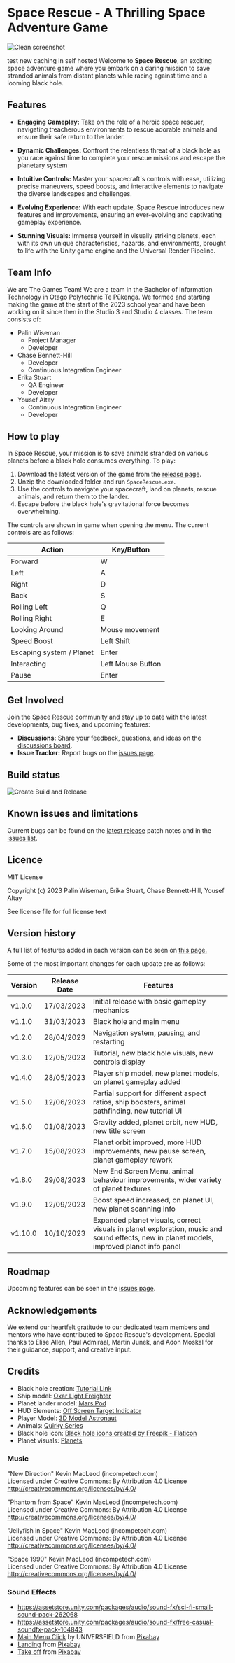 # Space Rescue - A Thrilling Space Adventure Game


![Clean screenshot](https://github.com/BIT-Studio-3/Space-Rescue/assets/104882337/bf3c350a-64be-41ba-9067-b7cd31710454)

test new caching in self hosted
Welcome to **Space Rescue**, an exciting space adventure game where you embark on a daring mission to save stranded animals from distant planets while racing against time and a looming black hole.

## Features

- **Engaging Gameplay:** Take on the role of a heroic space rescuer, navigating treacherous environments to rescue adorable animals and ensure their safe return to the lander.

- **Dynamic Challenges:** Confront the relentless threat of a black hole as you race against time to complete your rescue missions and escape the planetary system

- **Intuitive Controls:** Master your spacecraft's controls with ease, utilizing precise maneuvers, speed boosts, and interactive elements to navigate the diverse landscapes and challenges.

- **Evolving Experience:** With each update, Space Rescue introduces new features and improvements, ensuring an ever-evolving and captivating gameplay experience.

- **Stunning Visuals:** Immerse yourself in visually striking planets, each with its own unique characteristics, hazards, and environments, brought to life with the Unity game engine and the Universal Render Pipeline.


## Team Info

We are The Games Team! We are a team in the Bachelor of Information Technology in Otago Polytechnic Te Pūkenga. We formed and starting making the game at the start of the 2023 school year and have been working on it since then in the Studio 3 and Studio 4 classes. The team consists of:
- Palin Wiseman
  - Project Manager
  - Developer
- Chase Bennett-Hill
  - Developer
  - Continuous Integration Engineer
- Erika Stuart
  - QA Engineer
  - Developer
- Yousef Altay
  - Continuous Integration Engineer
  - Developer

## How to play

In Space Rescue, your mission is to save animals stranded on various planets before a black hole consumes everything. To play:

1. Download the latest version of the game from the [release page](https://github.com/BIT-Studio-3/Space-Rescue/releases/latest).
2. Unzip the downloaded folder and run `SpaceRescue.exe`.
3. Use the controls to navigate your spacecraft, land on planets, rescue animals, and return them to the lander.
4. Escape before the black hole's gravitational force becomes overwhelming.

The controls are shown in game when opening the menu. The current controls are as follows:

| Action                    | Key/Button             |
|---------------------------|------------------------|
| Forward                   | W                      |
| Left                      | A                      |
| Right                     | D                      |
| Back                      | S                      |
| Rolling Left              | Q                      |
| Rolling Right             | E                      |
| Looking Around            | Mouse movement         |
| Speed Boost               | Left Shift             |
| Escaping system / Planet  | Enter                  |
| Interacting               | Left Mouse Button      |
| Pause                     | Enter                  |

## Get Involved

Join the Space Rescue community and stay up to date with the latest developments, bug fixes, and upcoming features:

- **Discussions:** Share your feedback, questions, and ideas on the [discussions board](https://github.com/BIT-Studio-3/Space-Rescue/discussions).
- **Issue Tracker:** Report bugs on the [issues page](https://github.com/BIT-Studio-3/Space-Rescue/issues).

## Build status

![Create Build and Release](https://github.com/BIT-Studio-3/Space-Rescue/actions/workflows/ci-build-and-release.yml/badge.svg)


## Known issues and limitations

Current bugs can be found on the [latest release](https://github.com/BIT-Studio-3/Space-Rescue/releases/latest) patch notes and in the [issues list](https://github.com/BIT-Studio-3/Space-Rescue/issues?q=is%3Aopen+label%3Abug+is%3Aissue).

## Licence

MIT License

Copyright (c) 2023 Palin Wiseman, Erika Stuart, Chase Bennett-Hill, Yousef Altay

See license file for full license text

## Version history

A full list of features added in each version can be seen on [this page.](https://github.com/BIT-Studio-3/Space-Rescue/releases)

Some of the most important changes for each update are as follows:

| Version   | Release Date | Features                                           |
|-----------|--------------|----------------------------------------------------|
| v1.0.0    | 17/03/2023   | Initial release with basic gameplay mechanics     |
| v1.1.0    | 31/03/2023   | Black hole and main menu                           |
| v1.2.0    | 28/04/2023   | Navigation system, pausing, and restarting        |
| v1.3.0    | 12/05/2023   | Tutorial, new black hole visuals, new controls display  |
| v1.4.0    | 28/05/2023   | Player ship model, new planet models, on planet gameplay added |
| v1.5.0    | 12/06/2023   | Partial support for different aspect ratios, ship boosters, animal pathfinding, new tutorial UI |
| v1.6.0    | 01/08/2023   | Gravity added, planet orbit, new HUD, new title screen  |
| v1.7.0    | 15/08/2023   | Planet orbit improved, more HUD improvements, new pause screen, planet gameplay rework  |
| v1.8.0    | 29/08/2023   | New End Screen Menu, animal behaviour improvements, wider variety of planet textures |
| v1.9.0    | 12/09/2023   | Boost speed increased, on planet UI, new planet scanning info |
| v1.10.0   | 10/10/2023   | Expanded planet visuals, correct visuals in planet exploration, music and sound effects, new in planet models, improved planet info panel |

## Roadmap

Upcoming features can be seen in the [issues page](https://github.com/BIT-Studio-3/Space-Rescue/issues).

## Acknowledgements

We extend our heartfelt gratitude to our dedicated team members and mentors who have contributed to Space Rescue's development. Special thanks to Elise Allen, Paul Admiraal, Martin Junek, and Adon Moskal for their guidance, support, and creative input.

## Credits

- Black hole creation: [Tutorial Link](https://www.youtube.com/watch?v=FlE8e1JwVzs)
- Ship model: [Oxar Light Freighter](https://assetstore.unity.com/packages/3d/vehicles/space/oxar-light-freighter-82240)
- Planet lander model: [Mars Pod](https://assetstore.unity.com/packages/3d/vehicles/space/mars-pod-121710)
- HUD Elements: [Off Screen Target Indicator](https://assetstore.unity.com/packages/tools/gui/off-screen-target-indicator-71799)
- Player Model: [3D Model Astronaut](https://www.turbosquid.com/3d-models/3d-model-astronaut-1813269)
- Animals: [Quirky Series](https://assetstore.unity.com/packages/3d/characters/animals/quirky-series-free-animals-pack-178235)
- Black hole icon: [Black hole icons created by Freepik - Flaticon](https://www.flaticon.com/free-icons/black-hole)
- Planet visuals: [Planets](https://assetstore.unity.com/packages/3d/environments/sci-fi/planets-26903)


### Music

"New Direction" Kevin MacLeod (incompetech.com)  
Licensed under Creative Commons: By Attribution 4.0 License  
http://creativecommons.org/licenses/by/4.0/

"Phantom from Space" Kevin MacLeod (incompetech.com)  
Licensed under Creative Commons: By Attribution 4.0 License  
http://creativecommons.org/licenses/by/4.0/

"Jellyfish in Space" Kevin MacLeod (incompetech.com)  
Licensed under Creative Commons: By Attribution 4.0 License   
http://creativecommons.org/licenses/by/4.0/

"Space 1990" Kevin MacLeod (incompetech.com)   
Licensed under Creative Commons: By Attribution 4.0 License   
http://creativecommons.org/licenses/by/4.0/

### Sound Effects

- https://assetstore.unity.com/packages/audio/sound-fx/sci-fi-small-sound-pack-262068
- https://assetstore.unity.com/packages/audio/sound-fx/free-casual-soundfx-pack-164843
- [Main Menu Click](https://pixabay.com/users/universfield-28281460/?utm_source=link-attribution&utm_medium=referral&utm_campaign=music&utm_content=124464) by UNIVERSFIELD from [Pixabay](https://pixabay.com//?utm_source=link-attribution&utm_medium=referral&utm_campaign=music&utm_content=124464)
- [Landing](https://pixabay.com/?utm_source=link-attribution&utm_medium=referral&utm_campaign=music&utm_content=105883) from [Pixabay](https://pixabay.com)
- [Take off](https://pixabay.com/?utm_source=link-attribution&utm_medium=referral&utm_campaign=music&utm_content=85216) from [Pixabay](https://pixabay.com)
